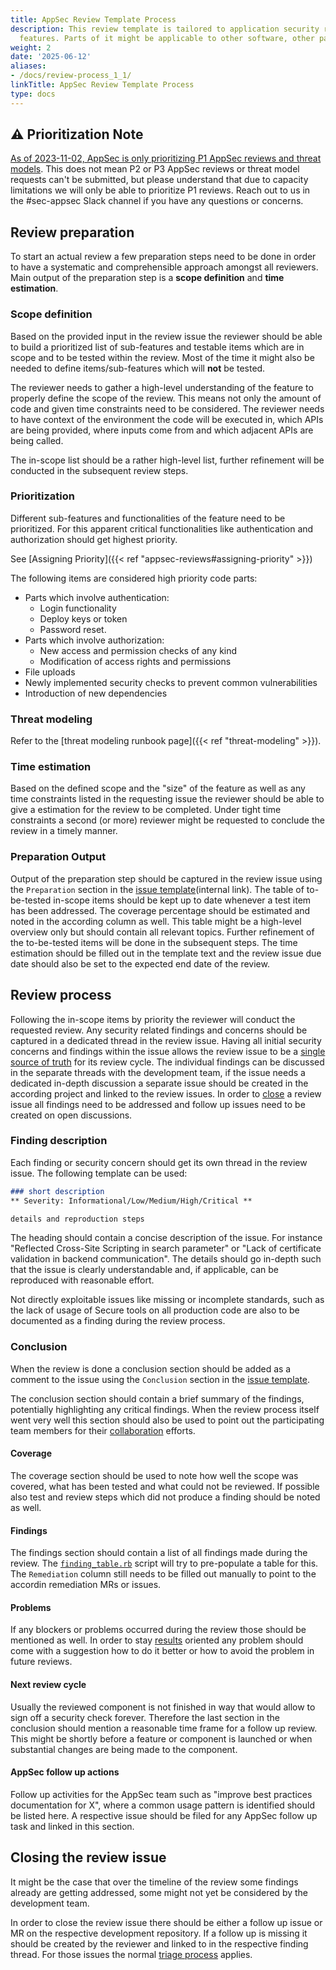 ```yaml
---
title: AppSec Review Template Process
description: This review template is tailored to application security reviews of GitLab
  features. Parts of it might be applicable to other software, other parts might not.
weight: 2
date: '2025-06-12'
aliases:
- /docs/review-process_1_1/
linkTitle: AppSec Review Template Process
type: docs
---
```


## :warning: Prioritization Note

[As of 2023-11-02, AppSec is only prioritizing P1 AppSec reviews and threat models](https://gitlab.com/gitlab-com/gl-security/product-security/appsec/appsec-team/-/issues/475#note_1632226713). This does not mean P2 or P3 AppSec reviews or threat model requests can't be submitted, but please understand that due to capacity limitations we will only be able to prioritize P1 reviews. Reach out to us in the #sec-appsec Slack channel if you have any questions or concerns.

## Review preparation

To start an actual review a few preparation steps need to be done in order to
have a systematic and comprehensible approach amongst all reviewers. Main
output of the preparation step is a **scope definition** and **time
estimation**.

### Scope definition

Based on the provided input in the review issue the reviewer should be able to
build a prioritized list of sub-features and testable items which are in scope
and to be tested within the review. Most of the time it might also be needed to
define items/sub-features which will **not** be tested.

The reviewer needs to gather a high-level understanding of the feature to
properly define the scope of the review. This means not only the amount of code
and given time constraints need to be considered. The reviewer needs to have
context of the environment the code will be executed in, which APIs are being
provided, where inputs come from and which adjacent APIs are being called.

The in-scope list should be a rather high-level list, further refinement will
be conducted in the subsequent review steps.

### Prioritization

Different sub-features and functionalities of the feature need to be
prioritized. For this apparent critical functionalities like authentication and
authorization should get highest priority.

See [Assigning Priority]({{< ref "appsec-reviews#assigning-priority" >}})

The following items are considered high priority code parts:

- Parts which involve authentication:
  - Login functionality
  - Deploy keys or token
  - Password reset.
- Parts which involve authorization:
  - New access and permission checks of any kind
  - Modification of access rights and permissions
- File uploads
- Newly implemented security checks to prevent common vulnerabilities
- Introduction of new dependencies

### Threat modeling

Refer to the [threat modeling runbook page]({{< ref "threat-modeling" >}}).

### Time estimation

Based on the defined scope and the "size" of the feature as well as any time
constraints listed in the requesting issue the reviewer should be able to give
a estimation for the review to be completed. Under tight time constraints a
second (or more) reviewer might be requested to conclude the review in a timely
manner.

### Preparation Output

Output of the preparation step should be captured in the review issue using the
`Preparation` section in the [issue template](https://gitlab.com/gitlab-com/gl-security/product-security/appsec/appsec-reviews/-/tree/master/.gitlab/issue_templates/AppSec%20Review.md)(internal link). The table of to-be-tested in-scope
items should be kept up to date whenever a test item has been addressed. The
coverage percentage should be estimated and noted in the according column as
well. This table might be a high-level overview only but should contain all
relevant topics. Further refinement of the to-be-tested items will be done in
the subsequent steps. The time estimation should be filled out in the template
text and the review issue due date should also be set to the expected end date
of the review.

## Review process

Following the in-scope items by priority the reviewer will conduct the
requested review. Any security related findings and concerns should be captured
in a dedicated thread in the review issue. Having all initial security concerns
and findings within the issue allows the review issue to be a [single source of truth](https://docs.gitlab.com/ee/development/documentation/styleguide/#documentation-is-the-single-source-of-truth-ssot)
for its review cycle. The individual findings can be discussed in the separate
threads with the development team, if the issue needs a dedicated in-depth
discussion a separate issue should be created in the according project and
linked to the review issues. In order to [close](#closing-the-review-issue) a
review issue all findings need to be addressed and follow up issues need to be
created on open discussions.

### Finding description

Each finding or security concern should get its own thread in the review issue.
The following template can be used:

```markdown
### short description
** Severity: Informational/Low/Medium/High/Critical **

details and reproduction steps
```

The heading should contain a concise description of the issue. For instance
"Reflected Cross-Site Scripting in search parameter" or "Lack of certificate
validation in backend communication". The details should go in-depth such that
the issue is clearly understandable and, if applicable, can be reproduced with
reasonable effort.

Not directly exploitable issues like missing or incomplete standards, such as
the lack of usage of Secure tools on all production code are also to be
documented as a finding during the review process.

### Conclusion

When the review is done a conclusion section should be added as a comment to
the issue using the `Conclusion` section in the [issue template](https://gitlab.com/gitlab-com/gl-security/product-security/appsec/appsec-reviews/-/tree/master/.gitlab/issue_templates/AppSec%20Review.md).

The conclusion section should contain a brief summary of the findings,
potentially highlighting any critical findings. When the review process itself
went very well this section should also be used to point out the participating
team members for their
[collaboration](/handbook/values/#collaboration)
efforts.

#### Coverage

The coverage section should be used to note how well the scope was covered,
what has been tested and what could not be reviewed. If possible also test and
review steps which did not produce a finding should be noted as well.

#### Findings

The findings section should contain a list of all findings made during the
review. The [`finding_table.rb`](https://gitlab.com/gitlab-com/gl-security/product-security/appsec/appsec-reviews/-/tree/master/tools/finding_table.rb) script will try to
pre-populate a table for this. The `Remediation` column still needs to be
filled out manually to point to the accordin remediation MRs or issues.

#### Problems

If any blockers or problems occurred during the review those should be
mentioned as well. In order to stay
[results](/handbook/values/#results) oriented any
problem should come with a suggestion how to do it better or how to avoid the
problem in future reviews.

#### Next review cycle

Usually the reviewed component is not finished in way that would allow to sign
off a security check forever. Therefore the last section in the conclusion
should mention a reasonable time frame for a follow up review. This might be
shortly before a feature or component is launched or when substantial changes
are being made to the component.

#### AppSec follow up actions

Follow up activities for the AppSec team such as "improve best practices
documentation for X", where a common usage pattern is identified should be
listed here. A respective issue should be filed for any AppSec follow up task
and linked in this section.

## Closing the review issue

It might be the case that over the timeline of the review some findings already
are getting addressed, some might not yet be considered by the development
team.

In order to close the review issue there should be either a follow up issue or
MR on the respective development repository. If a follow up is missing it
should be created by the reviewer and linked to in the respective finding
thread. For those issues the normal [triage process](/handbook/engineering/infrastructure/engineering-productivity/issue-triage/)
applies.
